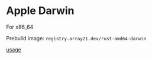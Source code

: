 # Apple Darwin 
For x86_64

Prebuild image: `registry.array21.dev/rust-amd64-darwin`

[usage](https://github.com/TobiasDeBruijn/Rust-Docker-Builders/blob/master/README.md)
